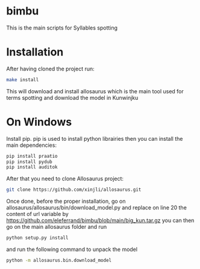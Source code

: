 # bimbu
This is the main scripts for Syllables spotting
# Installation
After having cloned the project run:

```bash
make install
```
This will download and install allosaurus which is the main tool used for terms spotting and download the model in Kunwinjku

# On Windows
Install pip. pip is used to install python librairies
then you can install the main dependencies:
```bash
pip install praatio
pip install pydub
pip install auditok
```
After that you need to clone Allosaurus project:
```bash
git clone https://github.com/xinjli/allosaurus.git
```
Once done, before the proper installation, go on allosaurus/allosaurus/bin/download_model.py and replace on line 20 the content of url variable by https://github.com/eleferrand/bimbu/blob/main/big_kun.tar.gz
you can then go on the main allosaurus folder and run
```bash
python setup.py install
```
and run the following command to unpack the model
```bash
python -m allosaurus.bin.download_model
```
